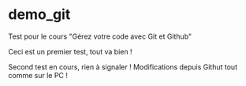 # demo_git
Test pour le cours "Gérez votre code avec Git et Github"


Ceci est un premier test, tout va bien !


Second test en cours, rien à signaler !
Modifications depuis Githut tout comme sur le PC !
